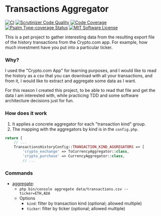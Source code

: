# Transactions Aggregator

[![CI](https://github.com/Chemaclass/cdc-transactions-history/actions/workflows/ci.yml/badge.svg)](https://github.com/Chemaclass/cdc-transactions-history/actions/workflows/ci.yml)
[![Scrutinizer Code Quality](https://scrutinizer-ci.com/g/Chemaclass/cdc-transactions-history/badges/quality-score.png?b=master)](https://scrutinizer-ci.com/g/Chemaclass/cdc-transactions-history/?branch=master)
[![Code Coverage](https://scrutinizer-ci.com/g/Chemaclass/cdc-transactions-history/badges/coverage.png?b=master)](https://scrutinizer-ci.com/g/Chemaclass/cdc-transactions-history/?branch=master)
[![Psalm Type-coverage Status](https://shepherd.dev/github/Chemaclass/cdc-transactions-history/coverage.svg)](https://shepherd.dev/github/Chemaclass/cdc-transactions-history)
[![MIT Software License](https://img.shields.io/badge/license-MIT-green.svg)](LICENSE)

This is a pet project to gather interesting data from the resulting export file of the history transactions from the
Crypto.com app. For example, how much investment have you put into a particular ticker.

### Why?

I used the "Crypto.com App" for learning purposes, and I would like to read the history as a csv that you can download
with all your transactions, and from it, I would like to extract and aggregate some data as I want.

For this reason I created this project, to be able to read that file and get the data I am interested with, while
practicing TDD and some software architecture decisions just for fun.

### How does it work

1. It applies a concrete aggregator for each "transaction kind" group.
2. The mapping with the aggregators by kind is in the `config.php`.

```php
return [
    // ...
    TransactionsHistoryConfig::TRANSACTION_KIND_AGGREGATORS => [
        'crypto_exchange' => ToCurrencyAggregator::class,
        'crypto_purchase' => CurrencyAggregator::class,
        // ...
```

### Commands

- [aggregate](src/TransactionsHistory/Domain/Service/AggregateService.php):
    - `php bin/console aggregate data/transactions.csv --ticker=ETH,ADA`
    - Options
        - `kind`: filter by transaction kind (optional; allowed multiple)
        - `ticker`: filter by ticker (optional; allowed multiple)
